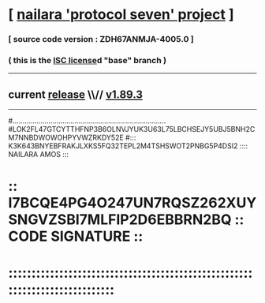 
# [ [nailara 'protocol seven' project](http://nailara.network/) ]

### [ source code version : ZDH67ANMJA-4005.0 ]

### ( this is the [ISC license](license)d "base" branch )
---
## current [release](https://github.com/nailara-technologies/protocol-7/releases) \\\\// [v1.89.3](https://github.com/nailara-technologies/protocol-7/releases/tag/v1.89.3)
---

#.............................................................................
#LOK2FL47GTCYTTHFNP3B6OLNVJYUK3U63L75LBCHSEJY5UBJ5BNH2CM7NNBDWOWOHPYVWZRKDY52E
#::: K3K643BNYEBFRAKJLXKS5FQ32TEPL2M4TSHSWOT2PNBG5P4DSI2 :::: NAILARA AMOS :::
# :: I7BCQE4PG4O247UN7RQSZ262XUYSNGVZSBI7MLFIP2D6EBBRN2BQ :: CODE SIGNATURE ::
# ::::::::::::::::::::::::::::::::::::::::::::::::::::::::::::::::::::::::::::
